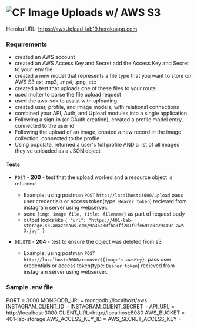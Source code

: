 ![CF](https://camo.githubusercontent.com/70edab54bba80edb7493cad3135e9606781cbb6b/687474703a2f2f692e696d6775722e636f6d2f377635415363382e706e67) Image Uploads w/ AWS S3
===
Heroku URL: https://awsUpload-lab19.herokuapp.com

### Requirements
* created an AWS account
* created an AWS Access Key and Secret
add the Access Key and Secret to your .env file
* created a new model that represents a file type that you want to store on AWS S3
ex: .mp3, .mp4, .png, etc
* created a test that uploads one of these files to your route
* used multer to parse the file upload request
* used the aws-sdk to assist with uploading
* created user, profile, and image models, with relational connections
* combined your API, Auth, and Upload modules into a single application
* Following a sign-in (or OAuth creation), created a profile model entry, connected to the user id
* Following the upload of an image, created a new record in the image collection, connected to the profile
* Using populate, returned a user's full profile AND a list of all images they've uploaded as a JSON object


#### Tests
* `POST` - **200** - test that the upload worked and a resource object is returned
  * Example: using postman `POST` `http://localhost:3000/upload` pass user credentials or access token(type: `Bearer token`) recieved from instagram server using webserver. 
  * send `{img: image file, title: filename}` as part of request body
  * output looks like `{
    "url": "https://401-lab-storage.s3.amazonaws.com/9a36a80fba3ff281f9fe69cd0c29449c.aws-3.jpg"
}`

* `DELETE` - **204** - test to ensure the object was deleted from s3
  * Example: using postman `POST` `http://localhost:3000/remove/${image's awsKey}`. pass user credentials or access token(type: `Bearer token`) recieved from instagram server using webserver. 

### Sample .env file
PORT = 3000
MONGODB_URI = mongodb://localhost/aws
INSTAGRAM_CLIENT_ID = 
INSTAGRAM_CLIENT_SECRET = 
API_URL = http://localhost:3000
CLIENT_URL=http://localhost:8080
AWS_BUCKET = 401-lab-storage
AWS_ACCESS_KEY_ID = 
AWS_SECRET_ACCESS_KEY = 